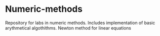 # Numeric-methods
Repository for labs in numeric methods. Includes implementation of basic arythmetical algothithms.
Newton method for linear equations
